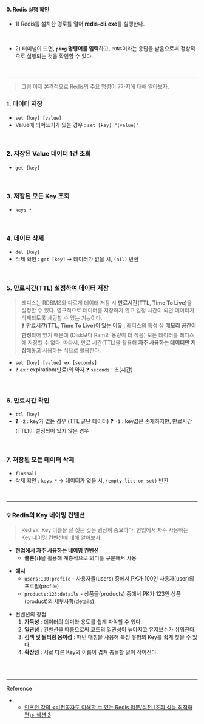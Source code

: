 <h4 id="0-redis-실행-확인">0. Redis 실행 확인</h4>
<ul>
<li>1) Redis를 설치한 경로를 열어 <strong>redis-cli.exe</strong>를 실행한다.
<img alt="" src="https://velog.velcdn.com/images/ryuneng2/post/3b78b299-697e-46e2-8fa2-698d9d74fdde/image.png" /></li>
</ul>
<br />

<ul>
<li>2) 터미널이 뜨면, <strong><code>ping</code> 명령어를 입력</strong>하고, <code>PONG</code>이라는 응답을 받음으로써 정상적으로 실행되는 것을 확인할 수 있다.
<img alt="" src="https://velog.velcdn.com/images/ryuneng2/post/d2176ecb-fc2d-4cea-9093-9209a053f386/image.png" /></li>
</ul>
<br />

<hr />
<blockquote>
<p>그럼 이제 본격적으로 Redis의 주요 명령어 7가지에 대해 알아보자.</p>
</blockquote>
<h3 id="1-데이터-저장">1. 데이터 저장</h3>
<ul>
<li><code>set [key] [value]</code></li>
<li>Value에 띄어쓰기가 있는 경우 : <code>set [key] &quot;[value]&quot;</code>
<img alt="" src="https://velog.velcdn.com/images/ryuneng2/post/4a18cfa3-135b-485d-bcc5-e314ba7b8955/image.png" /></li>
</ul>
<br />

<h3 id="2-저장된-value-데이터-1건-조회">2. 저장된 Value 데이터 1건 조회</h3>
<ul>
<li><code>get [key]</code>
<img alt="" src="https://velog.velcdn.com/images/ryuneng2/post/b64e7b56-134b-4ef4-a7b4-dd65e4e448c7/image.png" /></li>
</ul>
<br />

<h3 id="3-저장된-모든-key-조회">3. 저장된 모든 Key 조회</h3>
<ul>
<li><code>keys *</code>
<img alt="" src="https://velog.velcdn.com/images/ryuneng2/post/d70def1d-f238-42a0-aaa9-9af1c348a188/image.png" /></li>
</ul>
<br />

<h3 id="4-데이터-삭제">4. 데이터 삭제</h3>
<ul>
<li><code>del [key]</code>
<img alt="" src="https://velog.velcdn.com/images/ryuneng2/post/d081fadd-66b9-4ed5-9a7d-fcb1835ceb68/image.png" /></li>
<li>삭제 확인 : <code>get [key]</code> -&gt; 데이터가 없을 시, <code>(nil)</code> 반환
<img alt="" src="https://velog.velcdn.com/images/ryuneng2/post/a9a1e2df-e085-4c48-a2e7-f181aecefce6/image.png" /></li>
</ul>
<br />

<h3 id="5-만료시간ttl-설정하여-데이터-저장">5. 만료시간(TTL) 설정하여 데이터 저장</h3>
<blockquote>
<p>레디스는 RDBMS와 다르게 데이터 저장 시 <strong>만료시간(TTL, Time To Live)</strong>을 설정할 수 있다. 영구적으로 데이터를 저장하지 않고 일정 시간이 되면 데이터가 삭제되도록 세팅할 수 있는 기능이다.<br />
❓ <strong>만료시간(TTL, Time To Live)이 있는 이유</strong>
: 레디스의 특성 상 <strong>메모리 공간이 한정</strong>되어 있기 때문에 (Disk보다 Ram의 용량이 더 작음) 모든 데이터를 레디스에 저장할 수 없다. 따라서, 만료 시간(TTL)을 활용해 <strong>자주 사용하는 데이터만 저장</strong>해놓고 사용하는 식으로 활용한다.</p>
</blockquote>
<ul>
<li><code>set [key] [value] ex [seconds]</code>
<img alt="" src="https://velog.velcdn.com/images/ryuneng2/post/ac25404c-d09b-4531-bc13-416803549443/image.png" /></li>
<li>❓ <code>ex</code> : expiration(만료)의 약자
❓ <code>seconds</code> : 초(시간)</li>
</ul>
<br />

<h3 id="6-만료시간-확인">6. 만료시간 확인</h3>
<ul>
<li><code>ttl [key]</code>
<img alt="" src="https://velog.velcdn.com/images/ryuneng2/post/756afe9e-c322-4eba-96df-9130f161039e/image.png" /></li>
<li>❓ <code>-2</code> : key가 없는 경우 (TTL 끝난 데이터)
❓ <code>-1</code> : key값은 존재하지만, 만료시간(TTL)이 설정되어 있지 않은 경우</li>
</ul>
<br />

<h3 id="7-저장된-모든-데이터-삭제">7. 저장된 모든 데이터 삭제</h3>
<ul>
<li><code>flushall</code>
<img alt="" src="https://velog.velcdn.com/images/ryuneng2/post/d4accffe-baf8-4a2b-9b29-09407ede36ec/image.png" /></li>
<li>삭제 확인 : <code>keys *</code> -&gt; 데이터가 없을 시, <code>(empty list or set)</code> 반환
<img alt="" src="https://velog.velcdn.com/images/ryuneng2/post/58bb0da7-0bf7-40e5-87d2-7cee27c3b310/image.png" /></li>
</ul>
<br />

<hr />
<h3 id="💡-redis의-key-네이밍-컨벤션">💡 Redis의 Key 네이밍 컨벤션</h3>
<blockquote>
<p>Redis의 Key 이름을 잘 짓는 것은 굉장히 중요하다.
현업에서 자주 사용하는 Key 네이밍 컨벤션에 대해 알아보자.</p>
</blockquote>
<ul>
<li><strong>현업에서 자주 사용하는 네이밍 컨벤션</strong><ul>
<li><strong>콜론(<code>:</code>)</strong>을 활용해 계층적으로 의미를 구분해서 사용</li>
</ul>
</li>
</ul>
<ul>
<li><strong>예시</strong><ul>
<li><code>users:100:profile</code> - 사용자들(users) 중에서 PK가 100인 사용자(user)의 프로필(profile)</li>
<li><code>products:123:details</code> - 상품들(products) 중에서 PK가 123인 상품(product)의 세부사항(details)</li>
</ul>
</li>
</ul>
<ul>
<li>컨벤션의 장점<ol>
<li><strong>가독성</strong> : 데이터의 의미와 용도를 쉽게 파악할 수 있다.</li>
<li><strong>일관성</strong> : 컨벤션을 따름으로써 코드의 일관성이 높아지고 유지보수가 쉬워진다.</li>
<li><strong>검색 및 필터링 용이성</strong> : 패턴 매칭을 사용해 특정 유형의 Key를 쉽게 찾을 수 있다.</li>
<li><strong>확장성</strong> : 서로 다른 Key와 이름이 겹쳐 충돌할 일이 적어진다.</li>
</ol>
</li>
</ul>
<br />
<br />

<hr />
<p>Reference</p>
<ul>
<li><ul>
<li><a href="https://www.inflearn.com/course/%EB%B9%84%EC%A0%84%EA%B3%B5%EC%9E%90-redis-%EC%9E%85%EB%AC%B8-%EC%84%B1%EB%8A%A5-%EC%B5%9C%EC%A0%81%ED%99%94/dashboard">인프런 강의 &lt;비전공자도 이해할 수 있는 Redis 입문/실전 (조회 성능 최적화편)&gt; 섹션 3</a></li>
</ul>
</li>
</ul>